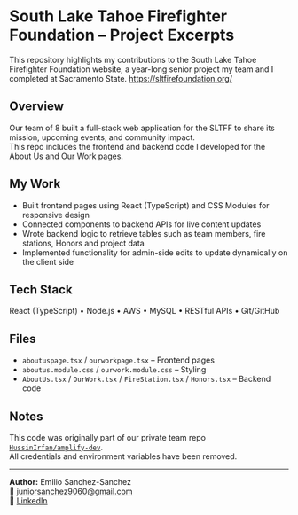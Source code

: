 # South Lake Tahoe Firefighter Foundation – Project Excerpts

This repository highlights my contributions to the South Lake Tahoe Firefighter Foundation website, a year-long senior project my team and I completed at Sacramento State. https://sltfirefoundation.org/ 

## Overview
Our team of 8 built a full-stack web application for the SLTFF to share its mission, upcoming events, and community impact.  
This repo includes the frontend and backend code I developed for the About Us and Our Work pages.

## My Work
- Built frontend pages using React (TypeScript) and CSS Modules for responsive design  
- Connected components to backend APIs for live content updates  
- Wrote backend logic to retrieve tables such as team members, fire stations, Honors and project data  
- Implemented functionality for admin-side edits to update dynamically on the client side  

## Tech Stack
React (TypeScript) • Node.js • AWS • MySQL • RESTful APIs • Git/GitHub  

## Files
- `aboutuspage.tsx` / `ourworkpage.tsx` – Frontend pages  
- `aboutus.module.css` / `ourwork.module.css` – Styling  
- `AboutUs.tsx` / `OurWork.tsx` / `FireStation.tsx` / `Honors.tsx` – Backend code  

## Notes
This code was originally part of our private team repo  
[`HussinIrfan/amplify-dev`](https://github.com/HussinIrfan/amplify-dev).  
All credentials and environment variables have been removed.

---

**Author:** Emilio Sanchez-Sanchez  
📧 juniorsanchez9060@gmail.com  
🔗 [LinkedIn](https://www.linkedin.com/in/emilio-sanchez-sanchez-8018b7371)
